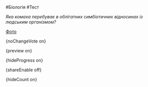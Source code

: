 #Біологія #Тест

*Яка комаха перебуває в облігатних симбіотичних відносинах із людським організмом?*

[Фото](https://zno.osvita.ua//doc/images/znotest/24/2454/14_6.jpg)

{noChangeVote on}

{preview on}

{hideProgress on}

{shareEnable off}

{hideCount on}

